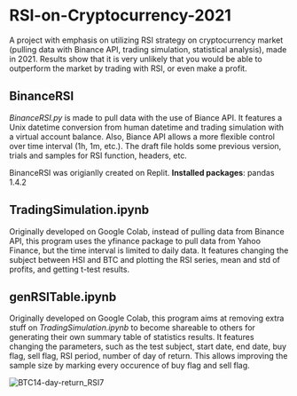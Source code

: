 # RSI-on-Cryptocurrency-2021
A project with emphasis on utilizing RSI strategy on cryptocurrency market (pulling data with Binance API, trading simulation, statistical analysis), made in 2021. Results show that it is very unlikely that you would be able to outperform the market by trading with RSI, or even make a profit.

## BinanceRSI

*BinanceRSI.py* is made to pull data with the use of Biance API. It features a Unix datetime conversion from human datetime and trading simulation with a virtual account balance. Also, Biance API allows a more flexible control over time interval (1h, 1m, etc.). The draft file holds some previous version, trials and samples for RSI function, headers, etc.

BinanceRSI was origianlly created on Replit. **Installed packages**: pandas 1.4.2

## TradingSimulation.ipynb

Originally developed on Google Colab, instead of pulling data from Binance API, this program uses the yfinance package to pull data from Yahoo Finance, but the time interval is limited to daily data. It features changing the subject between HSI and BTC and plotting the RSI series, mean and std of profits, and getting t-test results.

## genRSITable.ipynb

Originally developed on Google Colab, this program aims at removing extra stuff on *TradingSimulation.ipynb* to become shareable to others for generating their own summary table of statistics results. It features changing the parameters, such as the test subject, start date, end date, buy flag, sell flag, RSI period, number of day of return. This allows improving the sample size by marking every occurence of buy flag and sell flag.

![BTC14-day-return_RSI7](https://user-images.githubusercontent.com/42607409/167306774-1a72377c-08c9-4a36-bbc8-48f62bd8164c.PNG)
